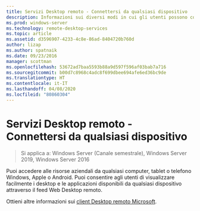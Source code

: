 ```yaml
---
title: Servizi Desktop remoto - Connettersi da qualsiasi dispositivo
description: Informazioni sui diversi modi in cui gli utenti possono connettersi a Desktop remoto.
ms.prod: windows-server
ms.technology: remote-desktop-services
ms.topic: article
ms.assetid: d3596907-4233-4c8e-86ad-8404720b760d
author: lizap
ms.author: spatnaik
ms.date: 09/23/2016
manager: scottman
ms.openlocfilehash: 53672ad7baa5593b88a9d597f596af03bab7a716
ms.sourcegitcommit: b00d7c8968c4adc8f699dbee694afe6ed36bc9de
ms.translationtype: HT
ms.contentlocale: it-IT
ms.lasthandoff: 04/08/2020
ms.locfileid: "80860304"
---
```

# <a name="remote-desktop-services---connect-from-any-device"></a>Servizi Desktop remoto - Connettersi da qualsiasi dispositivo

>Si applica a: Windows Server (Canale semestrale), Windows Server 2019, Windows Server 2016

Puoi accedere alle risorse aziendali da qualsiasi computer, tablet o telefono Windows, Apple o Android. Puoi consentire agli utenti di visualizzare facilmente i desktop e le applicazioni disponibili da qualsiasi dispositivo attraverso il feed Web Desktop remoto.

Ottieni altre informazioni sui [client Desktop remoto Microsoft](clients/remote-desktop-clients.md).